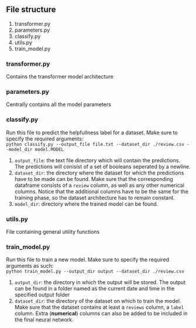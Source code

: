 ## File structure
1. transformer.py
2. parameters.py
3. classify.py
4. utils.py
5. train_model.py

### transformer.py
Contains the transformer model architecture

### parameters.py
Centrally contains all the model parameters

### classify.py
Run this file to predict the helpfullness label for a dataset. Make sure to specify the required arguments:\
`python classify.py --output_file file.txt --dataset_dir ./review.csv --model_dir model.MODEL`
1. `output_file`: the text file directory which will contain the predictions. The predictions will conisist of
a set of booleans seperated by a newline.
2. `dataset_dir`: the directory where the dataset for which the predictions have to be made can be found. Make
sure that the corresponding dataframe consists of a `review` column, as well as any other numerical columns. Notice that the additional columns have to be the same for the training phase, so the dataset architecture has to remain constant.
3. `model_dir`: directory where the trained model can be found.  

### utils.py
File containing general utility functions

### train_model.py
Run this file to train a new model. Make sure to specify the required arguments as such:\
`python train_model.py --output_dir output --dataset_dir ./review.csv`
1. `output_dir`: the directory in which the output will be stored. The output can be found in a folder named as the current date and time in the specified output folder
2. `dataset_dir`: the directory of the dataset on which to train the model. Make sure that the dataset contains at least a `reviews` column, a `label` column. Extra (**numerical**) columns can also be added to be included in the final neural network.
